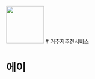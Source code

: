 <img src="https://github.com/user-attachments/assets/f521acdb-4507-4aee-8abd-ac88f80318bb" width="100" height="100"/> # 거주지추천서비스


# 에이
